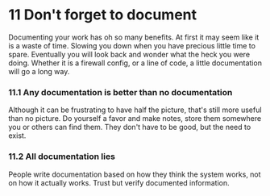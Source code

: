 # 11 Don't forget to document

Documenting your work has oh so many benefits. At first it may seem like it is a waste of time. Slowing you down when you have precious little time to spare. Eventually you will look back and wonder what the heck you were doing. Whether it is a firewall config, or a line of code, a little documentation will go a long way.

### 11.1 Any documentation is better than no documentation

Although it can be frustrating to have half the picture, that's still more useful than no picture. Do yourself a favor and make notes, store them somewhere you or others can find them. They don't have to be good, but the need to exist.

### 11.2 All documentation lies

People write documentation based on how they think the system works, not on how it actually works. Trust but verify documented information. 
